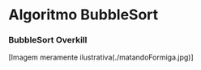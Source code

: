 # Algoritmo BubbleSort
### BubbleSort Overkill

[Imagem meramente ilustrativa(./matandoFormiga.jpg)]